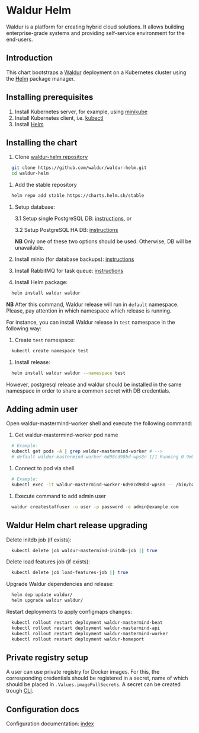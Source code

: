# Waldur Helm

Waldur is a platform for creating hybrid cloud solutions.
It allows building enterprise-grade systems and
providing self-service environment for the end-users.

## Introduction

This chart bootstraps a [Waldur](https://waldur.com/) deployment
on a Kubernetes cluster using the [Helm](https://helm.sh) package manager.

## Installing prerequisites

1. Install Kubernetes server, for example, using [minikube](docs/minikube.md)
1. Install Kubernetes client, i.e. [kubectl](docs/kubectl.md)
1. Install [Helm](docs/helm.md)

## Installing the chart

1. Clone [waldur-helm repository](https://github.com/waldur/waldur-helm)

```bash
  git clone https://github.com/waldur/waldur-helm.git
  cd waldur-helm
```

1. Add the stable repository

```bash
  helm repo add stable https://charts.helm.sh/stable
```

1. Setup database:

    3.1 Setup single PostgreSQL DB: [instructions](docs/postgres-db.md), or

    3.2 Setup PostgreSQL HA DB: [instructions](docs/postgres-db-ha.md)

    **NB** Only one of these two options should be used. Otherwise, DB will be unavailable.

1. Install minio (for database backups): [instructions](docs/minio.md)

1. Install RabbitMQ for task queue: [instructions](docs/rabbitmq.md)

1. Install Helm package:

```bash
  helm install waldur waldur
```

**NB** After this command, Waldur release will run in `default` namespace.
Please, pay attention in which namespace which release is running.

For instance, you can install Waldur release
in `test` namespace in the following way:

1. Create `test` namespace:

```bash
  kubectl create namespace test
```

1. Install release:

```bash
  helm install waldur waldur --namespace test
```

However, postgresql release and waldur should be installed
in the same namespace in order to share a common secret with DB credentials.

## Adding admin user

Open waldur-mastermind-worker shell and execute the following command:

1. Get waldur-mastermind-worker pod name

```bash
  # Example:
  kubectl get pods -A | grep waldur-mastermind-worker # -->
  # default waldur-mastermind-worker-6d98cd98bd-wps8n 1/1 Running 0 9m9s
```

1. Connect to pod via shell

```bash
  # Example:
  kubectl exec -it waldur-mastermind-worker-6d98cd98bd-wps8n -- /bin/bash
```

1. Execute command to add admin user

```bash
  waldur createstaffuser -u user -p password -e admin@example.com
```

## Waldur Helm chart release upgrading

Delete initdb job (if exists):

```bash
  kubectl delete job waldur-mastermind-initdb-job || true
```

Delete load features job (if exists):

```bash
  kubectl delete job load-features-job || true
```

Upgrade Waldur dependencies and release:

```bash
  helm dep update waldur/
  helm upgrade waldur waldur/
```

Restart deployments to apply configmaps changes:

```bash
  kubectl rollout restart deployment waldur-mastermind-beat
  kubectl rollout restart deployment waldur-mastermind-api
  kubectl rollout restart deployment waldur-mastermind-worker
  kubectl rollout restart deployment waldur-homeport
```

## Private registry setup

A user can use private registry for Docker images.
For this, the corresponding credentials should be registered in a secret,
name of which should be placed in `.Values.imagePullSecrets`.
A secret can be created trough [CLI](https://kubernetes.io/docs/tasks/configure-pod-container/pull-image-private-registry/#create-a-secret-by-providing-credentials-on-the-command-line).

## Configuration docs

Configuration documentation: [index](docs/index.md)
